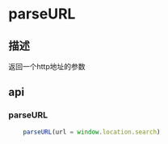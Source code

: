 # parseURL

## 描述

返回一个http地址的参数

## api

### parseURL

```js
    parseURL(url = window.location.search)
```